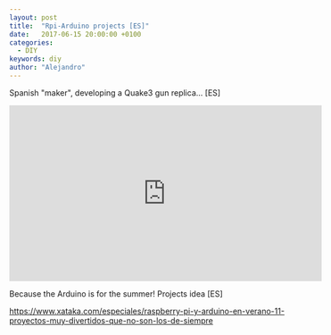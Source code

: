 ```yaml
---
layout: post
title:  "Rpi-Arduino projects [ES]"
date:   2017-06-15 20:00:00 +0100
categories:
  - DIY
keywords: diy
author: "Alejandro"
---
```


Spanish "maker", developing a Quake3 gun replica... [ES]

<iframe width="560" height="315" src="https://www.youtube.com/embed/BeUj8vxgLow?start=612" frameborder="0" allowfullscreen></iframe>

Because the Arduino is for the summer! Projects idea [ES]

https://www.xataka.com/especiales/raspberry-pi-y-arduino-en-verano-11-proyectos-muy-divertidos-que-no-son-los-de-siempre

